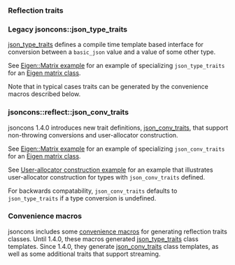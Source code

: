 ### Reflection traits

### Legacy jsoncons::json_type_traits

[json_type_traits](json_type_traits/json_type_traits.md) defines a compile time template based interface for conversion between a `basic_json` value
and a value of some other type. 

See [Eigen::Matrix example](json_type_traits/Eigen-Matrix-example.md) for an example of specializing `json_type_traits` for an [Eigen matrix class](https://eigen.tuxfamily.org/dox-devel/group__TutorialMatrixClass.html).

Note that in typical cases traits can be generated by the convenience macros described below.

### jsoncons::reflect::json_conv_traits

jsoncons 1.4.0 introduces new trait definitions, [json_conv_traits](reflect/json_conv_traits.md), that support
non-throwing conversions and user-allocator construction. 

See [Eigen::Matrix example](reflect/Eigen-Matrix-example.md) for an example of specializing `json_conv_traits` for an [Eigen matrix class](https://eigen.tuxfamily.org/dox-devel/group__TutorialMatrixClass.html).

See [User-allocator construction example](reflect/uses-allocator-construction-example.md) for an example that illustrates user-allocator construction for types with `json_conv_traits` defined. 

For backwards compatability, `json_conv_traits` defaults to `json_type_traits` if a type conversion is undefined.  

### Convenience macros

jsoncons includes some [convenience macros](reflect/reflect-traits-gen.md) for generating reflection traits classes.
Until 1.4.0, these macros generated [json_type_traits](json_type_traits/json_type_traits.md) class templates. Since 1.4.0, they
generate [json_conv_traits](reflect/json_conv_traits.md) class templates, as well as some additional traits that support streaming.


